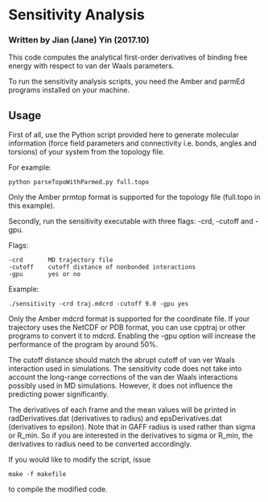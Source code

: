 # Sensitivity Analysis #

### Written by Jian (Jane) Yin (2017.10) ###

This code computes the analytical first-order derivatives of binding free energy with respect to van der Waals parameters.

To run the sensitivity analysis scripts, you need the Amber and parmEd programs installed on your machine.

## Usage ##

First of all, use the Python script provided here to generate molecular information (force field parameters and connectivity i.e. bonds, angles and torsions)  of your system
from the topology file.

For example:

	python parseTopoWithParmed.py full.topo

Only the Amber prmtop format is supported for the topology file (full.topo in this example).

Secondly, run the sensitivity executable with three flags: -crd, -cutoff and -gpu. 

Flags:

	-crd       MD trajectory file
	-cutoff    cutoff distance of nonbonded interactions
	-gpu       yes or no

Example:

	./sensitivity -crd traj.mdcrd -cutoff 9.0 -gpu yes

Only the Amber mdcrd format is supported for the coordinate file. If your trajectory uses the NetCDF or PDB format, you can use cpptraj or other programs to convert it to mdcrd. 
Enabling the -gpu option will increase the performance of the program by around 50%. 

The cutoff distance should match the abrupt cutoff of van ver Waals interaction used in simulations. The sensitivity code does not take into account the long-range corrections 
of the van der Waals interactions possibly used in MD simulations. However, it does not influence the predicting power significantly. 

The derivatives of each frame and the mean values will be printed in radDerivatives.dat (derivatives to radius) and epsDerivatives.dat (derivatives to epsilon).
Note that in GAFF radius is used rather than sigma or R_min. So if you are interested in the derivatives to sigma or R_min, the derivatives to radius need to be converted accordingly.

If you would like to modify the script, issue

	make -f makefile
 
to compile the modified code. 
